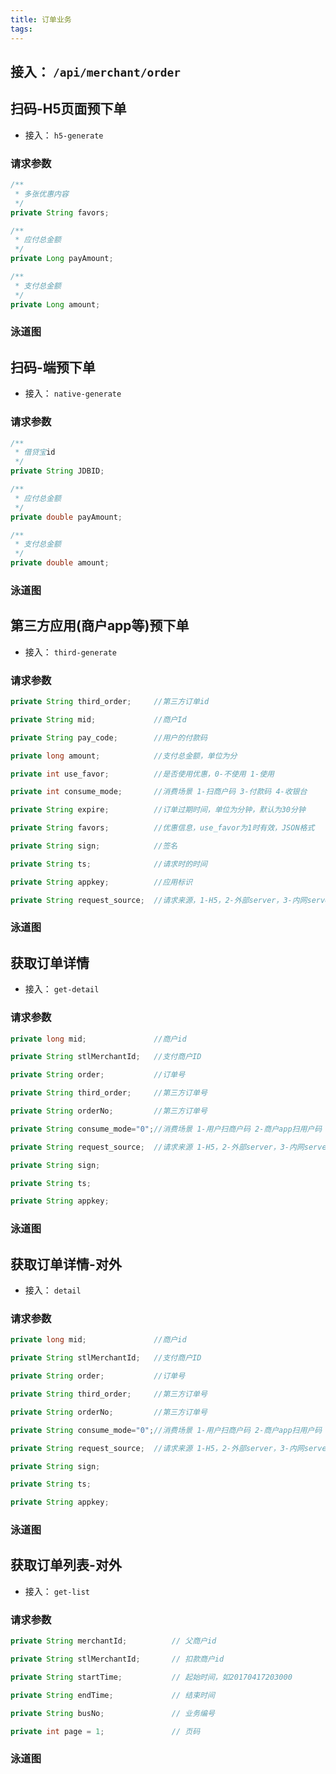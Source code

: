 ```yaml
---
title: 订单业务
tags:
---
```

## 接入： `/api/merchant/order`

## 扫码-H5页面预下单
- 接入： `h5-generate`
### 请求参数
```java
/**
 * 多张优惠内容
 */
private String favors;

/**
 * 应付总金额
 */
private Long payAmount;

/**
 * 支付总金额
 */
private Long amount;
```
### 泳道图

## 扫码-端预下单
- 接入： `native-generate`
### 请求参数
```java
/**
 * 借贷宝id
 */
private String JDBID;

/**
 * 应付总金额
 */
private double payAmount;

/**
 * 支付总金额
 */
private double amount;
```
### 泳道图

## 第三方应用(商户app等)预下单
- 接入： `third-generate`
### 请求参数
```java
private String third_order;     //第三方订单id

private String mid;             //商户Id

private String pay_code;        //用户的付款码

private long amount;            //支付总金额，单位为分

private int use_favor;          //是否使用优惠，0-不使用 1-使用

private int consume_mode;       //消费场景 1-扫商户码 3-付款码 4-收银台

private String expire;          //订单过期时间，单位为分钟，默认为30分钟

private String favors;          //优惠信息，use_favor为1时有效，JSON格式

private String sign;            //签名

private String ts;              //请求时的时间

private String appkey;          //应用标识

private String request_source;  //请求来源，1-H5，2-外部server，3-内网server，4-oauth
```
### 泳道图

## 获取订单详情
- 接入： `get-detail`
### 请求参数
```java
private long mid;               //商户id

private String stlMerchantId;   //支付商户ID

private String order;           //订单号

private String third_order;     //第三方订单号

private String orderNo;         //第三方订单号

private String consume_mode="0";//消费场景 1-用户扫商户码 2-商户app扫用户码 3-商户扫码枪扫用户码 4-九宫格

private String request_source;  //请求来源 1-H5，2-外部server，3-内网server，4-oauth

private String sign;

private String ts;

private String appkey;
```
### 泳道图

## 获取订单详情-对外
- 接入： `detail`
### 请求参数
```java
private long mid;               //商户id

private String stlMerchantId;   //支付商户ID

private String order;           //订单号

private String third_order;     //第三方订单号

private String orderNo;         //第三方订单号

private String consume_mode="0";//消费场景 1-用户扫商户码 2-商户app扫用户码 3-商户扫码枪扫用户码 4-九宫格

private String request_source;  //请求来源 1-H5，2-外部server，3-内网server，4-oauth

private String sign;

private String ts;

private String appkey;
```
### 泳道图

## 获取订单列表-对外
- 接入： `get-list`
### 请求参数
```java
private String merchantId;          // 父商户id

private String stlMerchantId;       // 扣款商户id

private String startTime;           // 起始时间，如20170417203000

private String endTime;             // 结束时间

private String busNo;               // 业务编号

private int page = 1;               // 页码
```
### 泳道图